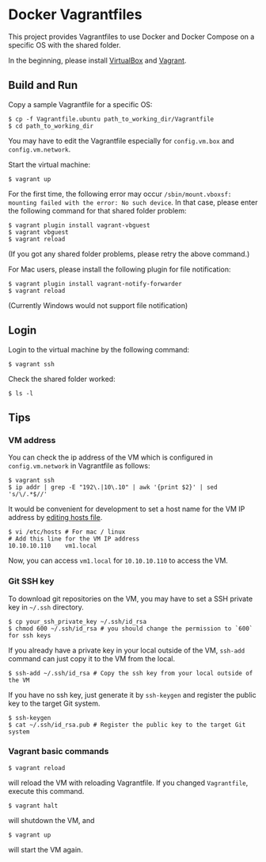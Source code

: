# Docker Vagrantfiles

This project provides Vagrantfiles to use Docker and Docker Compose on a specific OS with the shared folder.

In the beginning, please install [VirtualBox](https://www.virtualbox.org/) and [Vagrant](https://www.vagrantup.com/).

## Build and Run

Copy a sample Vagrantfile for a specific OS:

```
$ cp -f Vagrantfile.ubuntu path_to_working_dir/Vagrantfile
$ cd path_to_working_dir
```

You may have to edit the Vagrantfile especially for `config.vm.box` and `config.vm.network`.

Start the virtual machine:

```
$ vagrant up
```

For the first time, the following error may occur
`/sbin/mount.vboxsf: mounting failed with the error: No such device`.
In that case, please enter the following command for that shared folder problem:

```
$ vagrant plugin install vagrant-vbguest
$ vagrant vbguest
$ vagrant reload
```

(If you got any shared folder problems, please retry the above command.)

For Mac users, please install the following plugin for file notification:

```
$ vagrant plugin install vagrant-notify-forwarder
$ vagrant reload
```

(Currently Windows would not support file notification)

## Login

Login to the virtual machine by the following command:

```
$ vagrant ssh
```

Check the shared folder worked:

```
$ ls -l
```

## Tips

### VM address

You can check the ip address of the VM which is configured in `config.vm.network` in Vagrantfile as follows:

```
$ vagrant ssh
$ ip addr | grep -E "192\.|10\.10" | awk '{print $2}' | sed 's/\/.*$//'
```

It would be convenient for development to set a host name for the VM IP address by [editing hosts file](https://www.howtogeek.com/howto/27350/beginner-geek-how-to-edit-your-hosts-file/).

```
$ vi /etc/hosts # For mac / linux
# Add this line for the VM IP address
10.10.10.110    vm1.local
```

Now, you can access `vm1.local` for `10.10.10.110` to access the VM.

### Git SSH key

To download git repositories on the VM, you may have to set a SSH private key in `~/.ssh` directory.

```
$ cp your_ssh_private_key ~/.ssh/id_rsa
$ chmod 600 ~/.ssh/id_rsa # you should change the permission to `600` for ssh keys
```

If you already have a private key in your local outside of the VM,
`ssh-add` command can just copy it to the VM from the local.

```
$ ssh-add ~/.ssh/id_rsa # Copy the ssh key from your local outside of the VM
```

If you have no ssh key, just generate it by `ssh-keygen` and register the public key to the target Git system.

```
$ ssh-keygen
$ cat ~/.ssh/id_rsa.pub # Register the public key to the target Git system
```

### Vagrant basic commands

```
$ vagrant reload
```

will reload the VM with reloading Vagrantfile. If you changed `Vagrantfile`, execute this command.

```
$ vagrant halt
```

will shutdown the VM, and

```
$ vagrant up
```

will start the VM again.

